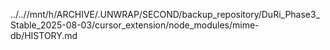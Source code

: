 ../..//mnt/h/ARCHIVE/.UNWRAP/SECOND/backup_repository/DuRi_Phase3_Stable_2025-08-03/cursor_extension/node_modules/mime-db/HISTORY.md